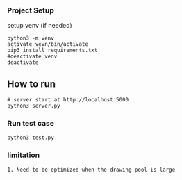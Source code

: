 ### Project Setup
setup venv (if needed) 
```
python3 -m venv
activate vevn/bin/activate
pip3 install requirements.txt
#deactivate venv 
deactivate
```
## How to run
```
# server start at http://localhost:5000
python3 server.py
```

    
    
### Run test case
```
python3 test.py
```
    
### limitation
    1. Need to be optimized when the drawing pool is large
    